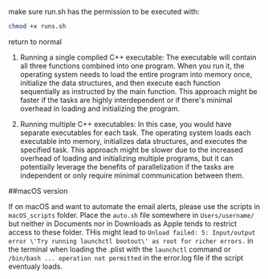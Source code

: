 make sure run.sh has the permission to be executed with:
```bash
chmod +x runs.sh
```
return to normal

1. Running a single compiled C++ executable: The executable will contain all three functions combined into one program. When you run it, the operating system needs to load the entire program into 
memory once, initialize the data structures, and then execute each function sequentially as instructed by the main function. This approach might be faster if the tasks are highly interdependent or 
if there's minimal overhead in loading and initializing the program.

2. Running multiple C++ executables: In this case, you would have separate executables for each task. The operating system loads each executable into memory, initializes data structures, and 
executes the specified task. This approach might be slower due to the increased overhead of loading and initializing multiple programs, but it can potentially leverage the benefits of 
parallelization if the tasks are independent or only require minimal communication between them.

##macOS version

If on macOS and want to automate the email alerts, please use the scripts in `macOS_scripts` folder.
Place the `auto.sh` file somewhere in `Users/username/` but neither in Documents nor in Downloads as Apple tends to restrict access to these folder. THis might lead to `Unload failed: 5: Input/output error \'Try running launchctl bootout\' as root for richer errors.` in the terminal when loading the .plist with the `launchctl` command or `/bin/bash ... operation not permitted` in the error.log file if the script eventualy loads.
